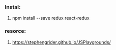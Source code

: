 ### Instal:

1. npm install --save redux react-redux


### resorce:

1. https://stephengrider.github.io/JSPlaygrounds/
